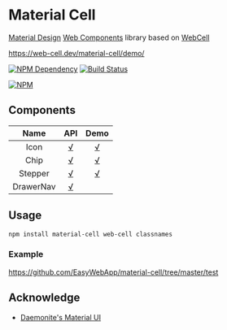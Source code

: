 # Material Cell

[Material Design][1] [Web Components][2] library based on [WebCell][3]

https://web-cell.dev/material-cell/demo/

[![NPM Dependency](https://david-dm.org/EasyWebApp/material-cell.svg)][4]
[![Build Status](https://travis-ci.com/EasyWebApp/material-cell.svg?branch=master)][5]

[![NPM](https://nodei.co/npm/material-cell.png?downloads=true&downloadRank=true&stars=true)][6]

## Components

|   Name    |                                  API                                   |                         Demo                          |
| :-------: | :--------------------------------------------------------------------: | :---------------------------------------------------: |
|   Icon    |   [√](https://web-cell.dev/material-cell/interfaces/iconprops.html)    |  [√](https://web-cell.dev/material-cell/demo/#icon)   |
|   Chip    |   [√](https://web-cell.dev/material-cell/interfaces/chipprops.html)    |  [√](https://web-cell.dev/material-cell/demo/#chip)   |
|  Stepper  |  [√](https://web-cell.dev/material-cell/interfaces/stepperprops.html)  | [√](https://web-cell.dev/material-cell/demo/#stepper) |
| DrawerNav | [√](https://web-cell.dev/material-cell/interfaces/drawernavprops.html) |                                                       |

## Usage

```Shell
npm install material-cell web-cell classnames
```

### Example

https://github.com/EasyWebApp/material-cell/tree/master/test

## Acknowledge

-   [Daemonite's Material UI](https://daemonite.github.io/material/)

[1]: https://material.io/
[2]: https://www.webcomponents.org/
[3]: https://web-cell.dev/
[4]: https://david-dm.org/EasyWebApp/material-cell
[5]: https://travis-ci.com/EasyWebApp/material-cell
[6]: https://nodei.co/npm/material-cell/
